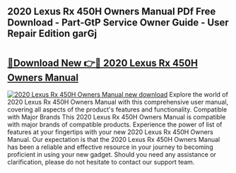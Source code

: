 ## 2020 Lexus Rx 450H Owners Manual PDf Free Download - Part-GtP Service Owner Guide - User Repair Edition garGj

# <h2><a href="http://bc32342.oget.top/?id=2020+Lexus+Rx+450H+Owners+Manual">🔗Download New 👉🔴 2020 Lexus Rx 450H Owners Manual</a></h2>

[![2020 Lexus Rx 450H Owners Manual new download](https://i.imgur.com/5g1atiW.png)](http://bc32342.oget.top/?id=2020+Lexus+Rx+450H+Owners+Manual)
Explore the world of 2020 Lexus Rx 450H Owners Manual with this comprehensive user manual, covering all aspects of the product's features and functionality. Compatible with Major Brands This 2020 Lexus Rx 450H Owners Manual is compatible with major brands of compatible products. Experience the power of list of features at your fingertips with your new 2020 Lexus Rx 450H Owners Manual. Our expectation is that the 2020 Lexus Rx 450H Owners Manual has been a reliable and effective resource in your journey to becoming proficient in using your new gadget. Should you need any assistance or clarification, please do not hesitate to contact our support team.
